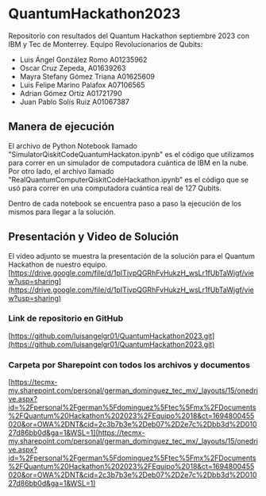 # QuantumHackathon2023
Repositorio con resultados del Quantum Hackathon septiembre 2023 con IBM y Tec de Monterrey.
Equipo Revolucionarios de Qubits:

- Luis Ángel González Romo A01235962
- Oscar Cruz Zepeda, A01639263
- Mayra Stefany Gómez Triana A01625609
- Luis Felipe Marino Palafox A07106565
- Adrian Gómez Ortiz A01721790
- Juan Pablo Solís Ruiz A01067387

## Manera de ejecución
El archivo de Python Notebook llamado "SimulatorQiskitCodeQuantumHackaton.ipynb" es el código que utilizamos para correr en un simulador de computadora cuántica de IBM en la nube. Por otro lado, el archivo llamado "RealQuantumComputerQiskitCodeHackathon.ipynb" es el código que se usó para correr en una computadora cuántica real de 127 Qubits.

Dentro de cada notebook se encuentra paso a paso la ejecución de los mismos para llegar a la solución.


## Presentación y Video de Solución
El video adjunto se muestra la presentación de la solución para el Quantum Hackathon de nuestro equipo.
[https://drive.google.com/file/d/1pITivpQGRhFvHukzH_wsLr1fUbTaWjgf/view?usp=sharing](https://drive.google.com/file/d/1pITivpQGRhFvHukzH_wsLr1fUbTaWjgf/view?usp=sharing)


### Link de repositorio en GitHub
[https://github.com/luisangelgr01/QuantumHackathon2023.git](https://github.com/luisangelgr01/QuantumHackathon2023.git)


### Carpeta por Sharepoint con todos los archivos y documentos
[https://tecmx-my.sharepoint.com/personal/german_dominguez_tec_mx/_layouts/15/onedrive.aspx?id=%2Fpersonal%2Fgerman%5Fdominguez%5Ftec%5Fmx%2FDocuments%2FQuantum%20Hackathon%202023%2FEquipo%2018&ct=1694800455020&or=OWA%2DNT&cid=2c3b7b3e%2Deb07%2D2e7c%2Dbb3d%2D01027d86bb0d&ga=1&WSL=1](https://tecmx-my.sharepoint.com/personal/german_dominguez_tec_mx/_layouts/15/onedrive.aspx?id=%2Fpersonal%2Fgerman%5Fdominguez%5Ftec%5Fmx%2FDocuments%2FQuantum%20Hackathon%202023%2FEquipo%2018&ct=1694800455020&or=OWA%2DNT&cid=2c3b7b3e%2Deb07%2D2e7c%2Dbb3d%2D01027d86bb0d&ga=1&WSL=1)
